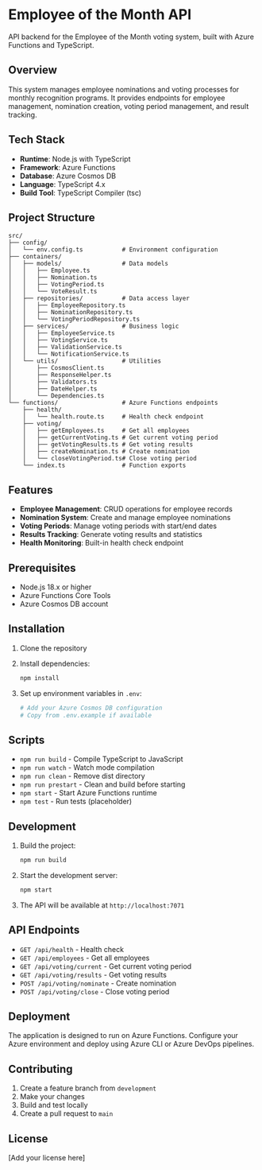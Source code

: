 # Employee of the Month API

API backend for the Employee of the Month voting system, built with Azure Functions and TypeScript.

## Overview

This system manages employee nominations and voting processes for monthly recognition programs. It provides endpoints for employee management, nomination creation, voting period management, and result tracking.

## Tech Stack

- **Runtime**: Node.js with TypeScript
- **Framework**: Azure Functions
- **Database**: Azure Cosmos DB
- **Language**: TypeScript 4.x
- **Build Tool**: TypeScript Compiler (tsc)

## Project Structure

```
src/
├── config/
│   └── env.config.ts           # Environment configuration
├── containers/
│   ├── models/                 # Data models
│   │   ├── Employee.ts
│   │   ├── Nomination.ts
│   │   ├── VotingPeriod.ts
│   │   └── VoteResult.ts
│   ├── repositories/           # Data access layer
│   │   ├── EmployeeRepository.ts
│   │   ├── NominationRepository.ts
│   │   └── VotingPeriodRepository.ts
│   ├── services/               # Business logic
│   │   ├── EmployeeService.ts
│   │   ├── VotingService.ts
│   │   ├── ValidationService.ts
│   │   └── NotificationService.ts
│   └── utils/                  # Utilities
│       ├── CosmosClient.ts
│       ├── ResponseHelper.ts
│       ├── Validators.ts
│       ├── DateHelper.ts
│       └── Dependencies.ts
└── functions/                  # Azure Functions endpoints
    ├── health/
    │   └── health.route.ts     # Health check endpoint
    ├── voting/
    │   ├── getEmployees.ts     # Get all employees
    │   ├── getCurrentVoting.ts # Get current voting period
    │   ├── getVotingResults.ts # Get voting results
    │   ├── createNomination.ts # Create nomination
    │   └── closeVotingPeriod.ts# Close voting period
    └── index.ts                # Function exports
```

## Features

- **Employee Management**: CRUD operations for employee records
- **Nomination System**: Create and manage employee nominations
- **Voting Periods**: Manage voting periods with start/end dates
- **Results Tracking**: Generate voting results and statistics
- **Health Monitoring**: Built-in health check endpoint

## Prerequisites

- Node.js 18.x or higher
- Azure Functions Core Tools
- Azure Cosmos DB account

## Installation

1. Clone the repository
2. Install dependencies:
   ```bash
   npm install
   ```

3. Set up environment variables in `.env`:
   ```bash
   # Add your Azure Cosmos DB configuration
   # Copy from .env.example if available
   ```

## Scripts

- `npm run build` - Compile TypeScript to JavaScript
- `npm run watch` - Watch mode compilation
- `npm run clean` - Remove dist directory
- `npm run prestart` - Clean and build before starting
- `npm start` - Start Azure Functions runtime
- `npm test` - Run tests (placeholder)

## Development

1. Build the project:
   ```bash
   npm run build
   ```

2. Start the development server:
   ```bash
   npm start
   ```

3. The API will be available at `http://localhost:7071`

## API Endpoints

- `GET /api/health` - Health check
- `GET /api/employees` - Get all employees
- `GET /api/voting/current` - Get current voting period
- `GET /api/voting/results` - Get voting results
- `POST /api/voting/nominate` - Create nomination
- `POST /api/voting/close` - Close voting period

## Deployment

The application is designed to run on Azure Functions. Configure your Azure environment and deploy using Azure CLI or Azure DevOps pipelines.

## Contributing

1. Create a feature branch from `development`
2. Make your changes
3. Build and test locally
4. Create a pull request to `main`

## License

[Add your license here]